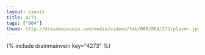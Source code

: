 ```yaml
--- 
layout: sieutv
title: 4273
tags: ["004"]
thumb: http://drainmainvein.com/media/videos/tmb/000/004/273/player.jpg
---
```

{% include drainmainvein key="4273" %} 
